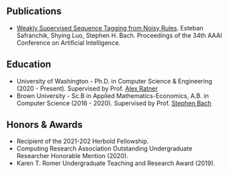 ## Publications

- [Weakly Supervised Sequence Tagging from Noisy Rules](https://aaai.org/ojs/index.php/AAAI/article/view/6009/5865).
Esteban Safranchik, Shying Luo, Stephen H. Bach.
Proceedings of the 34th AAAI Conference on Artificial Intelligence.

## Education
- University of Washington - Ph.D. in Computer Science & Engineering (2020 - Present). Supervised by Prof. [Alex Ratner](https://ajratner.github.io/)
- Brown University - Sc.B in Applied Mathematics-Economics, A.B. in Computer Science (2016 - 2020). Supervised by Prof. [Stephen Bach](http://cs.brown.edu/people/sbach/)

## Honors & Awards
- Recipient of the 2021-202 Herbold Fellowship.
- Computing Research Association Outstanding Undergraduate Researcher Honorable Mention (2020).
- Karen T. Romer Undergraduate Teaching and Research Award (2019).

